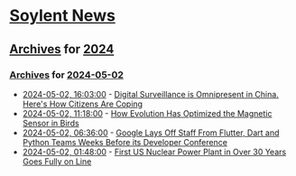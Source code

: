 # [Soylent News](../../../README.md)

## [Archives](../../index.md) for [2024](../index.md)

### [Archives](../../index.md) for [2024-05-02](index.md)

* [2024-05-02, 16:03:00](https://soylentnews.org/article.pl?sid=24/04/30/1813246&from=rss) - [Digital Surveillance is Omnipresent in China. Here's How Citizens Are Coping](https://soylentnews.org/article.pl?sid=24/04/30/1813246&from=rss)
* [2024-05-02, 11:18:00](https://soylentnews.org/article.pl?sid=24/04/30/1430210&from=rss) - [How Evolution Has Optimized the Magnetic Sensor in Birds](https://soylentnews.org/article.pl?sid=24/04/30/1430210&from=rss)
* [2024-05-02, 06:36:00](https://soylentnews.org/article.pl?sid=24/04/30/1347229&from=rss) - [Google Lays Off Staff From Flutter, Dart and Python Teams Weeks Before its Developer Conference](https://soylentnews.org/article.pl?sid=24/04/30/1347229&from=rss)
* [2024-05-02, 01:48:00](https://soylentnews.org/article.pl?sid=24/04/30/1343236&from=rss) - [First US Nuclear Power Plant in Over 30 Years Goes Fully on Line](https://soylentnews.org/article.pl?sid=24/04/30/1343236&from=rss)
